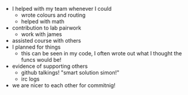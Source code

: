 * I helped with my team whenever I could
  * wrote colours and routing
  * helped with math
* contribution to lab pairwork
  * work with james
* assisted course with others
* I planned for things
  * this can be seen in my code, I often wrote out what I thought the funcs would be!
* evidence of supporting others
  * github talkings! "smart solution simon!"
  * irc logs
* we are nicer to each other for commitnig!


